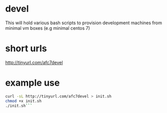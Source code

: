 # devel
This will hold various bash scripts to provision development machines from minimal vm boxes (e.g minimal centos 7)

# short urls
http://tinyurl.com/afc7devel

# example use
```bash
curl -sL http://tinyurl.com/afc7devel > init.sh
chmod +x init.sh
./init.sh```
